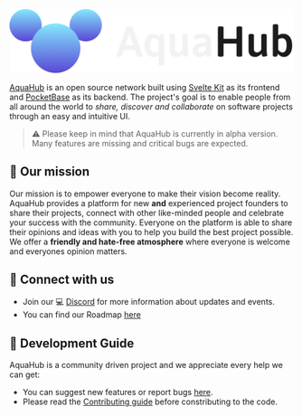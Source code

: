 <p align="center">
    <a href="https://aquahub.studio" target="_blank" rel="noopener">
        <img src="static/images/BannerMixed.png" alt="AquaHub - The network for projects" />
    </a>
</p>

[AquaHub](https://aquahub.studio) is an open source network built using [Svelte Kit](https://github.com/sveltejs/kit) as its frontend and [PocketBase](https://github.com/pocketbase/pocketbase) as its backend. The project's goal is to enable people from all around the world to _share, discover and collaborate_ on software projects through an easy and intuitive UI.
> ⚠️ Please keep in mind that AquaHub is currently in alpha version. Many features are missing and critical bugs are expected.

## 🚀 Our mission
Our mission is to empower everyone to make their vision become reality. AquaHub provides a platform for new **and** experienced project founders to share their projects, connect with other like-minded people and celebrate your success with the community. Everyone on the platform is able to share their opinions and ideas with you to help you build the best project possible. We offer a **friendly and hate-free atmosphere** where everyone is welcome and everyones opinion matters.

## 🚢 Connect with us
- Join our 💻 [Discord](https://https://discord.gg/PDWbT7DkPU) for more information about updates and events.
- You can find our Roadmap [here]()

## 👷 Development Guide
AquaHub is a community driven project and we appreciate every help we can get:
- You can suggest new features or report bugs [here](https://github.com/AquaHubStudio/AquaHub/issues).
- Please read the [Contributing guide](Contributing.md) before constributing to the code.
